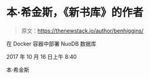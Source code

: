 # 本·希金斯，《新书库》的作者

> 原文：<https://thenewstack.io/author/benhiggins/>

在 Docker 容器中部署 NuoDB 数据库

2017 年 10 月 16 日上午 8:40

本·希金斯